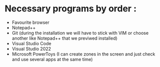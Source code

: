 
# Necessary programs by order :
- Favourite browser
- Notepad++ 
- Git (during the installation we will have to stick with VIM or choose another like Notepad++ that we previwed installed)
- Visual Studio Code
- Visual Studio 2022
- Microsoft PowerToys (I can create zones in the screen and just check and use several apps at the same time)
